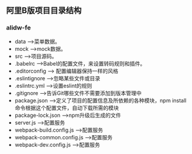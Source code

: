 ## 阿里B版项目目录结构

### alidw-fe

- data                -->菜单数据。
- mock                -->mock数据。
- src                 -->项目源码。
- .babelrc            -->Babel的配置文件，来设置转码规则和插件。
- .editorconfig       --> 配置编辑器保持一样的风格
- .eslintignore       -->忽略某些文件或目录
- .eslintrc.yml       -->设置eslint的规则
- .gitignore          -->告诉Git哪些文件不需要添加到版本管理中
- package.json        -->定义了项目的配置信息及所依赖的各种模块，npm install 命令根据这个配置文件，自动下载所需的模块
- package-lock.json   -->npm升级后生成的文件
- server.js            -->配置服务
- webpack-build.config.js      -->配置服务
- webpack-common.config.js     -->配置服务
- webpack-dev.config.js        -->配置服务
  
